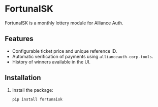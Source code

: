 # FortunaISK

FortunaISK is a monthly lottery module for Alliance Auth.

## Features
- Configurable ticket price and unique reference ID.
- Automatic verification of payments using `allianceauth-corp-tools`.
- History of winners available in the UI.

## Installation

1. Install the package:
   ```bash
   pip install fortunaisk
